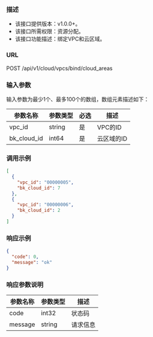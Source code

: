 ### 描述

- 该接口提供版本：v1.0.0+。
- 该接口所需权限：资源分配。
- 该接口功能描述：绑定VPC和云区域。

### URL

POST /api/v1/cloud/vpcs/bind/cloud_areas

### 输入参数

输入参数为最少1个、最多100个的数组，数组元素描述如下：

| 参数名称        | 参数类型   | 必选  | 描述     |
|-------------|--------|-----|--------|
| vpc_id      | string | 是   | VPC的ID |
| bk_cloud_id | int64  | 是   | 云区域的ID |

### 调用示例

```json
[
  {
    "vpc_id": "00000005",
    "bk_cloud_id": 7
  },
  {
    "vpc_id": "00000006",
    "bk_cloud_id": 2
  }
]
```

### 响应示例

```json
{
  "code": 0,
  "message": "ok"
}
```

### 响应参数说明

| 参数名称    | 参数类型   | 描述   |
|---------|--------|------|
| code    | int32  | 状态码  |
| message | string | 请求信息 |